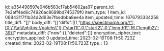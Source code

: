 id: a354498597e046b583c17ab54602aa97
parent_id: 7e3aff4ed6c74926ac8699bd745379f0
item_type: 1
item_id: 068431f7f1b34d2d93e7fbedbba8ee4a
item_updated_time: 1676793334258
title_diff: "[]"
body_diff: "[{\"diffs\":[[1,\"https://spectmorph.org/\"],[0,\"\\\n\\\nhttps://patchs\"]],\"start1\":0,\"start2\":0,\"length1\":16,\"length2\":39}]"
metadata_diff: {"new":{},"deleted":[]}
encryption_cipher_text: 
encryption_applied: 0
updated_time: 2023-02-19T08:11:50.723Z
created_time: 2023-02-19T08:11:50.723Z
type_: 13